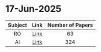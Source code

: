 # 17-Jun-2025

| Subject | Link | Number of Papers |
|:-----:|:----:|:----------------:|
| RO | [Link](https://github.com/KJaebye/EmbodiedAI-Robotics-arXiv-Daily-Reporter/tree/main/17-Jun-2025/RO) | 63 |
| AI | [Link](https://github.com/KJaebye/EmbodiedAI-Robotics-arXiv-Daily-Reporter/tree/main/17-Jun-2025/AI) | 324 |
